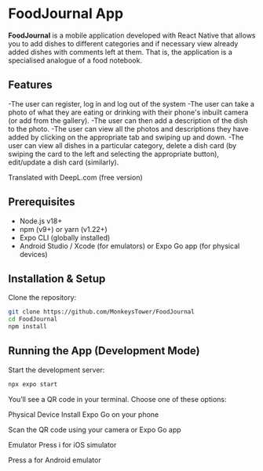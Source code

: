 # FoodJournal App

**FoodJournal** is a mobile application developed with React Native that allows you to add dishes to different categories and if necessary view already added dishes with comments left at them. That is, the application is a specialised analogue of a food notebook.


## Features
-The user can register, log in and log out of the system
-The user can take a photo of what they are eating or drinking with their phone's inbuilt camera (or add from the gallery).
-The user can then add a description of the dish to the photo.
-The user can view all the photos and descriptions they have added by clicking on the appropriate tab and swiping up and down.
-The user can view all dishes in a particular category, delete a dish card (by swiping the card to the left and selecting the appropriate button), edit/update a dish card (similarly).

Translated with DeepL.com (free version)

## Prerequisites

- Node.js v18+  
- npm (v9+) or yarn (v1.22+)  
- Expo CLI (globally installed)  
- Android Studio / Xcode (for emulators) or Expo Go app (for physical devices)

## Installation & Setup

Clone the repository:

```bash
git clone https://github.com/MonkeysTower/FoodJournal
cd FoodJournal
npm install
```

## Running the App (Development Mode)

Start the development server:

```bash
npx expo start
```

You’ll see a QR code in your terminal. Choose one of these options:

Physical Device
Install Expo Go on your phone

Scan the QR code using your camera or Expo Go app

Emulator
Press i for iOS simulator

Press a for Android emulator
